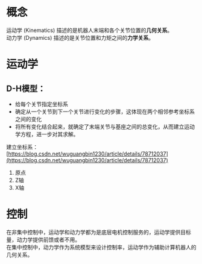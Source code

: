 # 概念

运动学 (Kinematics) 描述的是机器人末端和各个关节位置的**几何关系**。  
动力学 (Dynamics) 描述的是关节位置和力矩之间的**力学关系**。
 
# 运动学

## D-H模型：

- 给每个关节指定坐标系
- 确定从一个关节到下一个关节进行变化的步骤，这体现在两个相邻参考坐标系之间的变化
- 将所有变化结合起来，就确定了末端关节与基座之间的总变化，从而建立运动学方程，进一步对其求解。

建立坐标系：[https://blog.csdn.net/wuguangbin1230/article/details/78712037](https://blog.csdn.net/wuguangbin1230/article/details/78712037)

1. 原点
2. Z轴
3. X轴
 
# 控制

在非集中控制中，运动学和动力学都为是底层电机控制服务的，运动学提供目标量，动力学提供前馈或者不用。  
在集中控制中，动力学作为系统模型来设计控制率，运动学作为辅助计算机器人的几何关系。